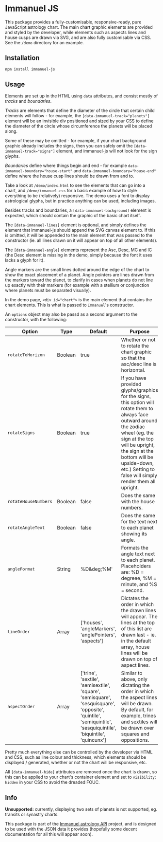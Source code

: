 # Immanuel JS

This package provides a fully-customisable, responsive-ready, pure JavaScript astrology chart. The main chart graphic elements are provided and styled by the developer, while elements such as aspects lines and house cusps are drawn via SVG, and are also fully customisable via CSS. See the `/demo` directory for an example.

## Installation

```bash
npm install immanuel-js
```

## Usage

Elements are set up in the HTML using `data` attributes, and consist mostly of *tracks* and *boundaries*.

*Tracks* are elements that define the diameter of the circle that certain child elements will follow - for example, the `[data-immanuel-track="planets"]` element will be an invisible div positioned and sized by your CSS to define the diameter of the circle whose circumference the planets will be placed along.

Some of these may be omitted - for example, if your chart background graphic already includes the signs, then you can safely omit the `[data-immanuel-track="signs"]` element, and immanuel-js will not look for the sign glyphs.

*Boundaries* define where things begin and end - for example `data-immanuel-boundary="house-start"` and `data-immanuel-boundary="house-end"` define where the house cusp lines should be drawn from and to.

Take a look at `/demo/index.html` to see the elements that can go into a chart, and `/demo/immanuel.css` for a basic example of how to style everything to be (relatively) responsive. The demo uses a font to display astrological glyphs, but in practice anything can be used, including images.

Besides tracks and boundaries, a `[data-immanuel-background]` element is expected, which should contain the graphic of the basic chart itself.

The `[data-immanuel-lines]` element is optional, and simply defines the element that immanuel-js should append the SVG canvas element to. If this is omitted, it will be appended to the main element that was passed to the constructor (ie. all lines drawn on it will appear on top of all other elements).

The `[data-immanuel-angle]` elements represent the Asc, Desc, MC and IC (the Desc element is missing in the demo, simply because the font it uses lacks a glyph for it).

Angle markers are the small lines dotted around the edge of the chart to show the exact placement of a planet. Angle pointers are lines drawn from the markers toward the planet, to clarify in cases when planets do not line up exactly with their markers (for example with a stellium or conjunction where planets must be separated visually).

In the demo page, `<div id="chart">` is the main element that contains the chart elements. This is what is passed to `Immanuel`'s constructor.

An `options` object may also be passd as a second argument to the constructor, with the following:

Option|Type|Default|Purpose
------|----|-------|-------
`rotateToHorizon`|Boolean|true|Whether or not to rotate the chart graphic so that the asc/desc line is horizontal.
`rotateSigns`|Boolean|true|If you have provided glyphs/graphics for the signs, this option will rotate them to always face outward around the zodiac wheel (eg. the sign at the top will be upright, the sign at the bottom will be upside-down, etc.) Setting to false will simply render them all upright.
`rotateHouseNumbers`|Boolean|false|Does the same with the house numbers.
`rotateAngleText`|Boolean|false|Does the same for the text next to each planet showing its angle.
`angleFormat`|String|%D\&deg;%M\'|Formats the angle text next to each planet. Placeholders are: %D = degreee, %M = minute, and %S = second.
`lineOrder`|Array|['houses', 'angleMarkers', 'anglePointers', 'aspects']|Dictates the order in which the drawn lines will appear. The lines at the top of this list are drawn last - ie. in the default array, house lines will be drawn on top of aspect lines.
`aspectOrder`|Array|['trine', 'sextile', 'semisextile', 'square', 'semisquare', 'sesquisquare', 'opposite', 'quintile', 'semiquintile', 'sesquiquintile', 'biquintile', 'quincunx']|Similar to above, only dictating the order in which the aspect lines will be drawn. By default, for example, trines and sextiles will be drawn over squares and oppositions.

Pretty much everything else can be controlled by the developer via HTML and CSS, such as line colour and thickness, which elements should be displayed / generated, whether or not the chart will be responsive, etc.

All `[data-immanuel-hide]` attributes are removed once the chart is drawn, so this can be applied to your chart's container element and set to `visibility: hidden` in your CSS to avoid the dreaded FOUC.

## Info

**Unsupported:** currently, displaying two sets of planets is not supported, eg. transits or synastry charts.

This package is part of the [Immanuel astrology API](https://github.com/sunlight/immanuel-api) project, and is designed to be used with the JSON data it provides (hopefully some decent documentation for all this will appear soon).